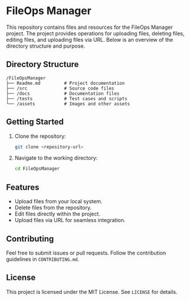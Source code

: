# FileOps Manager

This repository contains files and resources for the FileOps Manager project. The project provides operations for uploading files, deleting files, editing files, and uploading files via URL. Below is an overview of the directory structure and purpose.

## Directory Structure

```
/FileOpsManager
├── Readme.md         # Project documentation
├── /src              # Source code files
├── /docs             # Documentation files
├── /tests            # Test cases and scripts
└── /assets           # Images and other assets
```

## Getting Started

1. Clone the repository:
    ```bash
    git clone <repository-url>
    ```
2. Navigate to the working directory:
    ```bash
    cd FileOpsManager
    ```

## Features

- Upload files from your local system.
- Delete files from the repository.
- Edit files directly within the project.
- Upload files via URL for seamless integration.

## Contributing

Feel free to submit issues or pull requests. Follow the contribution guidelines in `CONTRIBUTING.md`.

## License

This project is licensed under the MIT License. See `LICENSE` for details.